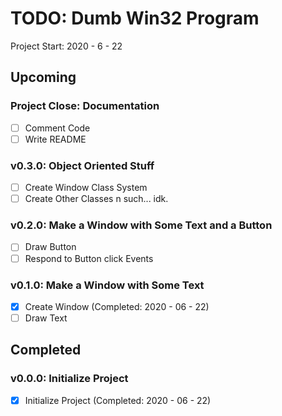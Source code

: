 TODO: Dumb Win32 Program
==================================================================

Project Start: 2020 - 6 - 22

Upcoming
------------------------------------------------------------------

### Project Close: Documentation

- [ ] Comment Code
- [ ] Write README

### v0.3.0: Object Oriented Stuff

- [ ] Create Window Class System
- [ ] Create Other Classes n such... idk.

### v0.2.0: Make a Window with Some Text and a Button

- [ ] Draw Button
- [ ] Respond to Button click Events

### v0.1.0: Make a Window with Some Text

- [x] Create Window (Completed: 2020 - 06 - 22)
- [ ] Draw Text

Completed
------------------------------------------------------------------

### v0.0.0: Initialize Project

- [x] Initialize Project (Completed: 2020 - 06 - 22)